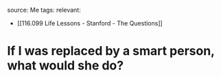 source: Me
tags:
relevant:
- [[116.099 Life Lessons - Stanford - The Questions]]

# If I was replaced by a smart person, what would she do?

